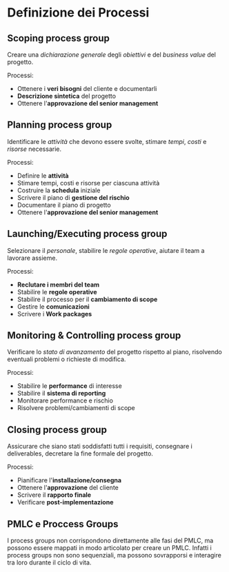 # Definizione dei Processi

## Scoping process group

Creare una _dichiarazione generale_ degli _obiettivi_ e del _business value_ del progetto.

Processi:

- Ottenere i **veri bisogni** del cliente e documentarli
- **Descrizione sintetica** del progetto
- Ottenere l'**approvazione del senior management**

## Planning process group

Identificare le _attività_ che devono essere svolte, stimare _tempi_, _costi_ e _risorse_ necessarie.

Processi:

- Definire le **attività**
- Stimare tempi, costi e risorse per ciascuna attività
- Costruire la **schedula** iniziale
- Scrivere il piano di **gestione del rischio**
- Documentare il piano di progetto
- Ottenere l'**approvazione del senior management**

## Launching/Executing process group

Selezionare il _personale_, stabilire le _regole operative_, aiutare il team a lavorare assieme.

Processi:

- **Reclutare i membri del team**
- Stabilire le **regole operative**
- Stabilire il processo per il **cambiamento di scope**
- Gestire le **comunicazioni**
- Scrivere i **Work packages**

## Monitoring & Controlling process group

Verificare lo _stato di avanzamento_ del progetto rispetto al piano, risolvendo eventuali problemi o richieste di modifica.

Processi:

- Stabilire le **performance** di interesse
- Stabilire il **sistema di reporting**
- Monitorare performance e rischio
- Risolvere problemi/cambiamenti di scope

## Closing process group

Assicurare che siano stati soddisfatti tutti i requisiti, consegnare i deliverables, decretare la fine formale del progetto.

Processi:

- Pianificare l'**installazione/consegna**
- Ottenere l'**approvazione** del cliente
- Scrivere il **rapporto finale**
- Verificare **post-implementazione**

## PMLC e Proccess Groups

I process groups non corrispondono direttamente alle fasi del PMLC, ma possono essere mappati in modo articolato per creare un PMLC.
Infatti i process groups non sono sequenziali, ma possono sovrapporsi e interagire tra loro durante il ciclo di vita.